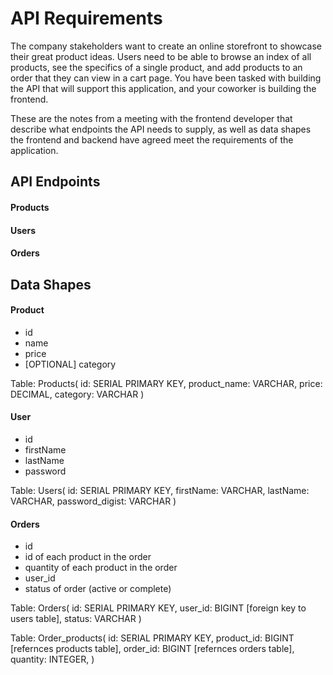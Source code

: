 # API Requirements
The company stakeholders want to create an online storefront to showcase their great product ideas. Users need to be able to browse an index of all products, see the specifics of a single product, and add products to an order that they can view in a cart page. You have been tasked with building the API that will support this application, and your coworker is building the frontend.

These are the notes from a meeting with the frontend developer that describe what endpoints the API needs to supply, as well as data shapes the frontend and backend have agreed meet the requirements of the application. 

## API Endpoints
#### Products
<!-- - Index 'Products' [GET] -->
<!-- - Show 'Products/:id' [GET] -->
<!-- - Create [token required] 'Products' [POST] -->
<!-- - [OPTIONAL] Top 5 most popular products '/most_popular_products' [GET] -->
<!-- - [OPTIONAL] Products by category (args: product category) 'Products/category?category=product-category' [GET] -->

#### Users
<!-- - Index [token required] 'Users' [GET] -->
<!-- - Show [token required] 'Users/:id' [GET] -->
<!-- - Create [token required] 'Users' [POST] -->

#### Orders
<!-- - Current Order by user (args: user id)[token required] 'Orders?user=user-id' [GET] -->
<!-- - [OPTIONAL] Completed Orders by user (args: user id)[token required] 'Orders/completed?user=user-id' [GET]' -->

## Data Shapes
#### Product
-  id
- name
- price
- [OPTIONAL] category

Table: Products(
  id: SERIAL PRIMARY KEY,
  product_name: VARCHAR,
  price: DECIMAL,
  category: VARCHAR
)

#### User
- id
- firstName
- lastName
- password

Table: Users(
  id: SERIAL PRIMARY KEY,
  firstName: VARCHAR,
  lastName: VARCHAR,
  password_digist: VARCHAR
)


#### Orders
- id
- id of each product in the order
- quantity of each product in the order
- user_id
- status of order (active or complete)

Table: Orders(
  id: SERIAL PRIMARY KEY,
  user_id: BIGINT [foreign key to users table],
  status: VARCHAR
)

Table: Order_products(
  id: SERIAL PRIMARY KEY,
  product_id: BIGINT [refernces products table],
  order_id: BIGINT [refernces orders table],
  quantity: INTEGER,
)

